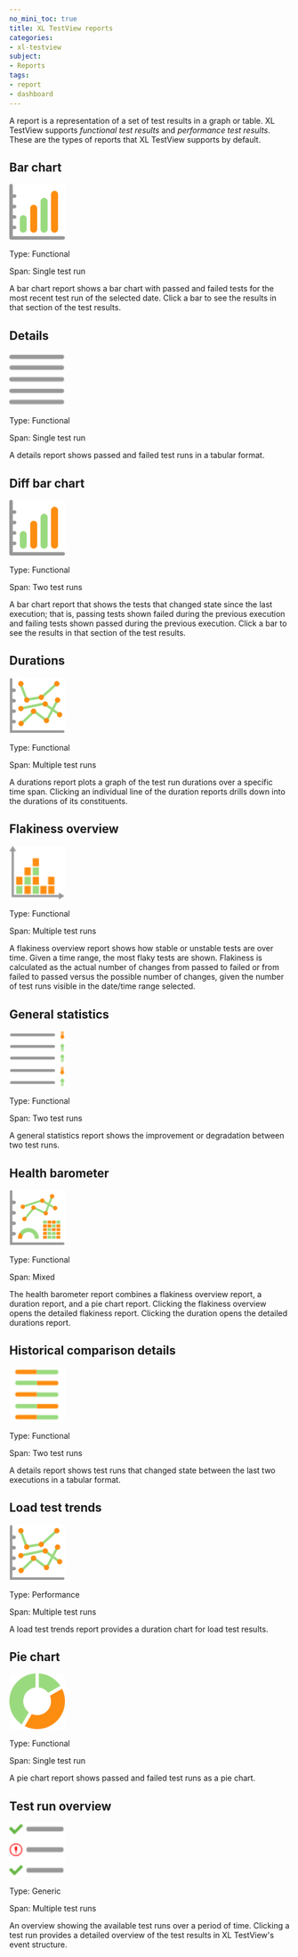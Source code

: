 ```yaml
---
no_mini_toc: true
title: XL TestView reports
categories:
- xl-testview
subject:
- Reports
tags:
- report
- dashboard
---
```


A report is a representation of a set of test results in a graph or table. XL TestView supports *functional test results* and *performance test results*. These are the types of reports that XL TestView supports by default.

## Bar chart

<div class="row">
<div class="col-md-2">
<img src="images/icon-report-bar-chart.svg" alt="XL TestView bar chart report icon" width="100">
</div>
<div class="col-md-10">
<p>Type: Functional</p>
<p>Span: Single test run</p>
<p>A bar chart report shows a bar chart with passed and failed tests for the most recent test run of the selected date. Click a bar to see the results in that section of the test results.</p>
</div>
</div>

## Details

<div class="row">
<div class="col-md-2">
<img src="images/icon-report-details.svg" alt="XL TestView details report icon" width="100">
</div>
<div class="col-md-10">
<p>Type: Functional</p>
<p>Span: Single test run</p>
<p>A details report shows passed and failed test runs in a tabular format.</p>
</div>
</div>

## Diff bar chart 

<div class="row">
<div class="col-md-2">
<img src="images/icon-report-bar-chart.svg" alt="XL TestView diff bar chart report icon" width="100">
</div>
<div class="col-md-10">
<p>Type: Functional</p>
<p>Span: Two test runs</p>
<p>A bar chart report that shows the tests that changed state since the last execution; that is, passing tests shown failed during the previous execution and failing tests shown passed during the previous execution. Click a bar to see the results in that section of the test results.</p>
</div>
</div>

## Durations

<div class="row">
<div class="col-md-2">
<img src="images/icon-report-duration.svg" alt="XL TestView durations report icon" width="100">
</div>
<div class="col-md-10">
<p>Type: Functional</p>
<p>Span: Multiple test runs</p>
<p>A durations report plots a graph of the test run durations over a specific time span. Clicking an individual line of the duration reports drills down into the durations of its constituents.</p>
</div>
</div>

## Flakiness overview

<div class="row">
<div class="col-md-2">
<img src="images/icon-report-flakiness.svg" alt="XL TestView flakiness icon" width="100">
</div>
<div class="col-md-10">
<p>Type: Functional</p>
<p>Span: Multiple test runs</p>
<p>A flakiness overview report shows how stable or unstable tests are over time. Given a time range, the most flaky tests are shown. Flakiness is calculated as the actual number of changes from passed to failed or from failed to passed versus the possible number of changes, given the number of test runs visible in the date/time range selected.</p>
</div>
</div>

## General statistics

<div class="row">
<div class="col-md-2">
<img src="images/icon-report-general.svg" alt="XL TestView general statistics report icon" width="100">
</div>
<div class="col-md-10">
<p>Type: Functional</p>
<p>Span: Two test runs</p>
<p>A general statistics report shows the improvement or degradation between two test runs.</p>
</div>
</div>

## Health barometer

<div class="row">
<div class="col-md-2">
<img src="images/icon-report-health-barometer.svg" alt="XL TestView health barometer report icon" width="100">
</div>
<div class="col-md-10">
<p>Type: Functional</p>
<p>Span: Mixed</p>
<p>The health barometer report combines a flakiness overview report, a duration report, and a pie chart report. Clicking the flakiness overview opens the detailed flakiness report. Clicking the duration opens the detailed durations report.</p>
</div>
</div>

## Historical comparison details

<div class="row">
<div class="col-md-2">
<img src="images/icon-report-historical-comparison-details.svg" alt="XL TestView historical comparison details report icon" width="100">
</div>
<div class="col-md-10">
<p>Type: Functional</p>
<p>Span: Two test runs</p>
<p>A details report shows test runs that changed state between the last two executions in a tabular format.</p>
</div>
</div>


## Load test trends

<div class="row">
<div class="col-md-2">
<img src="images/icon-report-duration.svg" alt="XL TestView load test report icon" width="100">
</div>
<div class="col-md-10">
<p>Type: Performance</p>
<p>Span: Multiple test runs</p>
<p>A load test trends report provides a duration chart for load test results.</p>
</div>
</div>

## Pie chart

<div class="row">
<div class="col-md-2">
<img src="images/icon-report-pie-chart.svg" alt="XL TestView pie chart report icon" width="100">
</div>
<div class="col-md-10">
<p>Type: Functional</p>
<p>Span: Single test run</p>
<p>A pie chart report shows passed and failed test runs as a pie chart.</p>
</div>
</div>

## Test run overview

<div class="row">
<div class="col-md-2">
<img src="images/icon-report-testruns-report.svg" alt="XL TestView pie chart report icon" width="100">
</div>
<div class="col-md-10">
<p>Type: Generic</p>
<p>Span: Multiple test runs</p>
<p>An overview showing the available test runs over a period of time. Clicking a test run provides a detailed overview of the test results in XL TestView's event structure.
</div>
</div>

